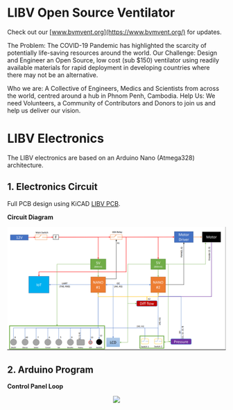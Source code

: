 # LIBV Open Source Ventilator

Check out our [www.bvmvent.org](https://www.bvmvent.org/) for updates.

The Problem: The COVID-19 Pandemic has highlighted the scarcity of potentially life-saving resources around the world.
Our Challenge: Design and Engineer an Open Source, low cost (sub $150) ventilator using readily available materials for rapid deployment in developing countries where there may not be an alternative.

Who we are: A Collective of Engineers, Medics and Scientists from across the world, centred around a hub in Phnom Penh, Cambodia.
Help Us: We need Volunteers, a Community of Contributors and Donors to join us and help us deliver our vision.

# LIBV Electronics

The LIBV electronics are based on an Arduino Nano (Atmega328) architecture.

## 1. Electronics Circuit

Full PCB design using KiCAD [LIBV PCB](https://github.com/LIBVproject/LIBV-ventilator-pcb).

**Circuit Diagram**

![](image/LIBV-circuit-diagram.png)

## 2. Arduino Program

**Control Panel Loop**

<p align="center">
  <img width=auto height=auto src="https://github.com/LIBVproject/LIBV-ventilator/blob/dev/image/LIBV-control-loop.png">
</p>
